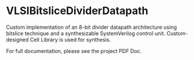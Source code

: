 # VLSIBitsliceDividerDatapath
Custom implementation of an 8-bit divider datapath architecture using bitslice technique and a synthesizable SystemVerilog control unit.
Custom-designed Cell Library is used for synthesis.

For full documentation, please see the project PDF Doc.
